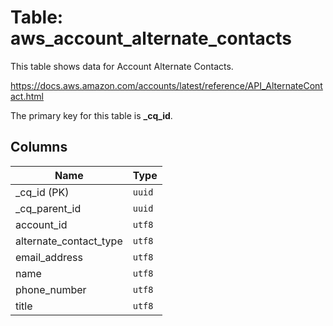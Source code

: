 # Table: aws_account_alternate_contacts

This table shows data for Account Alternate Contacts.

https://docs.aws.amazon.com/accounts/latest/reference/API_AlternateContact.html

The primary key for this table is **_cq_id**.

## Columns

| Name          | Type          |
| ------------- | ------------- |
|_cq_id (PK)|`uuid`|
|_cq_parent_id|`uuid`|
|account_id|`utf8`|
|alternate_contact_type|`utf8`|
|email_address|`utf8`|
|name|`utf8`|
|phone_number|`utf8`|
|title|`utf8`|